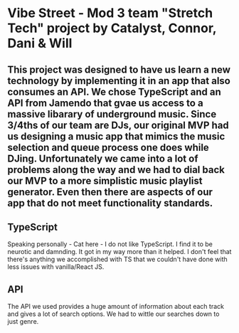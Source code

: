 # Vibe Street - Mod 3 team "Stretch Tech" project by Catalyst, Connor, Dani & Will

## This project was designed to have us learn a new technology by implementing it in an app that also consumes an API. We chose TypeScript and an API from Jamendo that gvae us access to a massive libarary of underground music. Since 3/4ths of our team are DJs, our original MVP had us designing a music app that mimics the music selection and queue process one does while DJing. Unfortunately we came into a lot of problems along the way and we had to dial back our MVP to a more simplistic music playlist generator. Even then there are aspects of our app that do not meet functionality standards.

## TypeScript
Speaking personally - Cat here - I do not like TypeScript. I find it to be neurotic and damnding. It got in my way more than it helped. I don't feel that there's anything we accomplished with TS that we couldn't have done with less issues with vanilla/React JS.

## API
The API we used provides a huge amount of information about each track and gives a lot of search options. We had to wittle our searches down to just genre.
